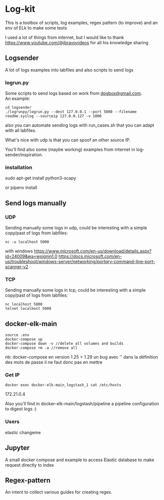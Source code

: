 # Log-kit

This is a toolbox of scripts, log examples, regex pattern (to improve) and an env of ELk to make some tests

I used a lot of things from internet, but I would like to thank https://www.youtube.com/@jbravovideos for all his knowledge sharing



## Logsender 
A lot of logs examples into labfiles and also scripts to send logs

### logrun.py
Some scripts to send logs based on work from dpgbox@gmail.com.  
An example:  
```
cd logsender
./logrunpy/logrun.py --dest 127.0.0.1 --port 5000 --filename readme.syslog --sourceip 127.0.0.127 -v 1000
```
also you can automate sending logs with run_cases.sh that you can adapt with all labfiles.  

What's nice with udp is that you can spoof an other source IP.  

You'll find also some (maybe working) examples from internet in log-sender/inspiration.  


### installation
sudo apt-get install python3-scapy

or pipenv install  

## Send logs manually

### UDP
Sending manually some logs in udp, could be interesting with a simple copy/past of logs from labfiles:  
```
nc -u localhost 5000
```

with windows
https://www.microsoft.com/en-us/download/details.aspx?id=24009&wa=wsignin1.0
https://docs.microsoft.com/en-us/troubleshoot/windows-server/networking/portqry-command-line-port-scanner-v2

### TCP
Sending manually some logs in tcp, could be interesting with a simple copy/past of logs from labfiles:  
``` 
nc localhost 5000
telnet localhost 5000
```


## docker-elk-main
```
source .env
docker-compose up
docker-compose down -v //delete all volumes and builds
docker-compose rm -a //remove all
```

nb: docker-compose en version 1.25 > 1.29 un bug avec '' dans la définition des mots de passe il ne faut donc pas en mettre

### Get IP
```
docker exec docker-elk-main_logstash_1 cat /etc/hosts
```
172.21.0.4

Also you'll find in docker-elk-main/logstash/pipeline a pipeline configuration to digest logs :)

### Users
elastic
changeme

## Jupyter
A small docker compose and example to access Elastic database to make request directly to index

## Regex-pattern
An intent to collect various guides for creating regex.  


